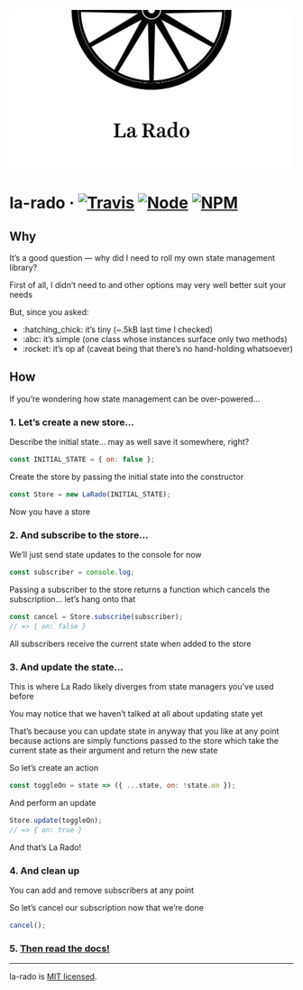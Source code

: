 <!--
  This file was generated by emdaer

  Its template can be found at .emdaer/README.emdaer.md
-->

<!--
  emdaerHash:d58ed6db38c6b5e087b9345f2fbef37c
-->

<p align="center"><img src="banner.svg" alt="La Rado"></p>

<h1 id="la-rado-travis-node-npm">la-rado · <a href="https://travis-ci.org/flipactual/la-rado/"><img src="https://img.shields.io/travis/flipactual/la-rado.svg?style=flat-square" alt="Travis"></a> <a href="http://npmjs.com/package/la-rado"><img src="https://img.shields.io/node/v/la-rado.svg?style=flat-square" alt="Node"></a> <a href="http://npmjs.com/package/la-rado"><img src="https://img.shields.io/npm/v/la-rado.svg?style=flat-square" alt="NPM"></a></h1>
<h2 id="why">Why</h2>
<p>It’s a good question — why did I need to roll my own state management library?</p>
<p>First of all, I didn’t need to and other options may very well better suit your needs</p>
<p>But, since you asked:</p>
<ul>
<li>:hatching_chick: it’s tiny (~.5kB last time I checked) </li>
<li>:abc: it’s simple (one class whose instances surface only two methods)</li>
<li>:rocket: it’s op af (caveat being that there’s no hand-holding whatsoever)</li>
</ul>
<h2 id="how">How</h2>
<p>If you’re wondering how state management can be over-powered…</p>
<h3 id="1-let-s-create-a-new-store-">1. Let’s create a new store…</h3>
<p>Describe the initial state… may as well save it somewhere, right?</p>

```js
const INITIAL_STATE = { on: false };
```
<p>Create the store by passing the initial state into the constructor</p>

```js
const Store = new LaRado(INITIAL_STATE);
```
<p>Now you have a store</p>
<h3 id="2-and-subscribe-to-the-store-">2. And subscribe to the store…</h3>
<p>We’ll just send state updates to the console for now</p>

```js
const subscriber = console.log;
```
<p>Passing a subscriber to the store returns a function which cancels the subscription… let’s hang onto that</p>

```js
const cancel = Store.subscribe(subscriber);
// => { on: false }
```
<p>All subscribers receive the current state when added to the store</p>
<h3 id="3-and-update-the-state-">3. And update the state…</h3>
<p>This is where La Rado likely diverges from state managers you’ve used before</p>
<p>You may notice that we haven’t talked at all about updating state yet</p>
<p>That’s because you can update state in anyway that you like at any point because actions are simply functions passed to the store which take the current state as their argument and return the new state</p>
<p>So let’s create an action</p>

```js
const toggleOn = state => ({ ...state, on: !state.on });
```
<p>And perform an update</p>

```js
Store.update(toggleOn);
// => { on: true }
```
<p>And that’s La Rado!</p>
<h3 id="4-and-clean-up">4. And clean up</h3>
<p>You can add and remove subscribers at any point</p>
<p>So let’s cancel our subscription now that we’re done</p>

```js
cancel();
```
<h3 id="5-then-read-the-docs-">5. <a href="https://flipactual.github.io/la-rado/">Then read the docs!</a></h3>
<hr>
<p>la-rado is <a href="./LICENSE">MIT licensed</a>.</p>
